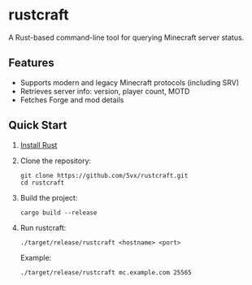 # rustcraft

A Rust-based command-line tool for querying Minecraft server status.

## Features

- Supports modern and legacy Minecraft protocols (including SRV)
- Retrieves server info: version, player count, MOTD
- Fetches Forge and mod details

## Quick Start

1. [Install Rust](https://www.rust-lang.org/tools/install)

2. Clone the repository:
   ```
   git clone https://github.com/5vx/rustcraft.git
   cd rustcraft
   ```

3. Build the project:
   ```
   cargo build --release
   ```

4. Run rustcraft:
   ```
   ./target/release/rustcraft <hostname> <port>
   ```

   Example:
   ```
   ./target/release/rustcraft mc.example.com 25565
   ```
